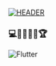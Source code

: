 [![HEADER](https://github.com/Bunyood/Bunyood/blob/main/assets/images.png)](https://github.com/)

### 💻👨🏻‍💻🥇🏆

![Flutter](https://img.shields.io/badge/-Flutter-090909?style=for-the-badge&logo=telegtam)
